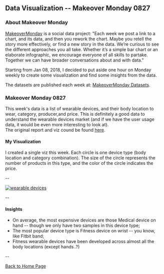 <head>
  <!-- Global site tag (gtag.js) - Google Analytics -->
<script async src="https://www.googletagmanager.com/gtag/js?id=UA-112502179-1"></script>
<script>
  window.dataLayer = window.dataLayer || [];
  function gtag(){dataLayer.push(arguments);}
  gtag('js', new Date());

  gtag('config', 'UA-112502179-1');
</script>
</head>


## Data Visualization -- Makeover Monday 0827

### About Makeover Monday

[MakeoverMonday](http://www.makeovermonday.co.uk/) is a social data project:
"Each week we post a link to a chart, and its data, and then you rework the chart.
Maybe you retell the story more effectively, or find a new story in the data.
We’re curious to see the different approaches you all take. Whether it’s a simple bar chart or an elaborate infographic, we encourage everyone of all skills to partake.
Together we can have broader conversations about and with data."

Starting from Jan 08, 2018, I decided to put aside one hour on Monday weekly to create some visualization and find some insights from the data.

The datasets are published each week at: [MakeoverMonday Datasets](http://www.makeovermonday.co.uk/data/).

### Makeover Monday 0827

This week's data is a list of wearable devices, and their body location to wear, category, producer,and price. This is definitely a good data to understand the wearable devices market (and if we have the user usage data, it would be even more interesting to look at).  
The original report and viz cound be found [here](https://qz.com/179344/which-body-parts-are-we-attaching-computers-to/).  


#### My Visualization

I created a single viz this week. Each circle is one device type (body location and category combination). The size of the circle represents the number of products in this type, and the color of the circle indicates the price.  


--  
<div class='tableauPlaceholder' id='viz1535495798004' style='position: relative'>
<noscript><a href='#'>
  <img alt='wearable devices ' src='https:&#47;&#47;public.tableau.com&#47;static&#47;images&#47;Ma&#47;MakeoverMonday0827&#47;wearabledevices&#47;1_rss.png' style='border: none' />
</a></noscript>
<object class='tableauViz'  style='display:none;'>
  <param name='host_url' value='https%3A%2F%2Fpublic.tableau.com%2F' /> 
  <param name='embed_code_version' value='3' />
  <param name='site_root' value='' />
  <param name='name' value='MakeoverMonday0827&#47;wearabledevices' />
  <param name='tabs' value='no' />
  <param name='toolbar' value='yes' />
  <param name='static_image' value='https:&#47;&#47;public.tableau.com&#47;static&#47;images&#47;Ma&#47;MakeoverMonday0827&#47;wearabledevices&#47;1.png' />
  <param name='animate_transition' value='yes' />
  <param name='display_static_image' value='yes' />
  <param name='display_spinner' value='yes' />
  <param name='display_overlay' value='yes' />
  <param name='display_count' value='yes' />
</object></div>              
<script type='text/javascript'>         
  var divElement = document.getElementById('viz1535495798004');    
  var vizElement = divElement.getElementsByTagName('object')[0];      
  vizElement.style.width='800px';vizElement.style.height='827px';      
  var scriptElement = document.createElement('script');              
  scriptElement.src = 'https://public.tableau.com/javascripts/api/viz_v1.js';     
  vizElement.parentNode.insertBefore(scriptElement, vizElement);         
</script>  


--  

#### Insights 
* On average, the most expensive devices are those Medical device on hand -- though we only have two samples in this device type;  
* The most popular device type is Fitness device on wrist -- you know, like Fitbit band;  
* Fitness wearable devices have been developed across almost all the body locations (except hands..?)  

--  


<a href="https://yudong-94.github.io/personal-website/" title="Back to Home Page">Back to Home Page</a>
